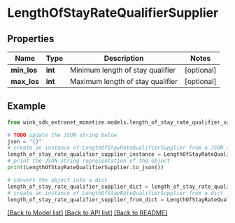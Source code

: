 # LengthOfStayRateQualifierSupplier


## Properties

Name | Type | Description | Notes
------------ | ------------- | ------------- | -------------
**min_los** | **int** | Minimum length of stay qualifier | [optional] 
**max_los** | **int** | Maximum length of stay qualifier | [optional] 

## Example

```python
from wink_sdk_extranet_monetize.models.length_of_stay_rate_qualifier_supplier import LengthOfStayRateQualifierSupplier

# TODO update the JSON string below
json = "{}"
# create an instance of LengthOfStayRateQualifierSupplier from a JSON string
length_of_stay_rate_qualifier_supplier_instance = LengthOfStayRateQualifierSupplier.from_json(json)
# print the JSON string representation of the object
print(LengthOfStayRateQualifierSupplier.to_json())

# convert the object into a dict
length_of_stay_rate_qualifier_supplier_dict = length_of_stay_rate_qualifier_supplier_instance.to_dict()
# create an instance of LengthOfStayRateQualifierSupplier from a dict
length_of_stay_rate_qualifier_supplier_from_dict = LengthOfStayRateQualifierSupplier.from_dict(length_of_stay_rate_qualifier_supplier_dict)
```
[[Back to Model list]](../README.md#documentation-for-models) [[Back to API list]](../README.md#documentation-for-api-endpoints) [[Back to README]](../README.md)


